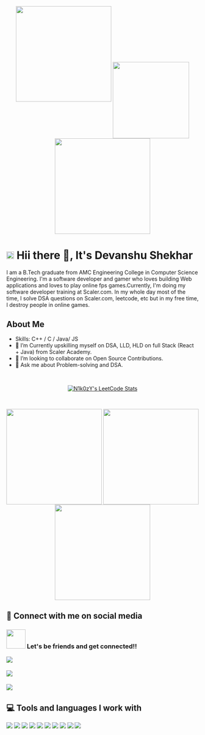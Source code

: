<!-- ------------------------------------------------------------------------------------------------------------------------------- -->

<p align="center">
   <a>
   <img height="250" width="250" src="https://github.com/kishanrajput23/kishanrajput23/blob/main/images/left.png">
   <img align="center" height="200" width="200"src="https://media.giphy.com/media/oFvFtrhrmIFFe/giphy.gif"/>
   <img height="250" width="250" src="https://github.com/kishanrajput23/kishanrajput23/blob/main/images/right.png">
   </a>


<h1>  <img src="https://tenor.com/bGoCQ.gif" width="20" /> Hii there 👋, It's Devanshu Shekhar</h1>
 
   I am a B.Tech graduate from AMC Engineering College in Computer Science Engineering. I'm a software developer and gamer who loves building Web applications and loves to play online fps games.Currently, I'm doing my software developer training at Scaler.com. In my whole day most of the time, I solve DSA questions on Scaler.com, leetcode, etc but in my free time, I destroy people in online games.

   ## About Me
   <p align="center">
  <p align="left">
   <a>
    
   -  Skills: C++ / C / Java/ JS
   - 💞️ I’m Currently upskilling myself on DSA, LLD, HLD on full Stack (React + Java) from Scaler Academy.
   - 👯 I’m looking to collaborate on Open Source Contributions. 
   - 💬 Ask me about Problem-solving and DSA. 
  
   </a>
        <br>
 </p>
   <p align="center">
   <a href="https://leetcode.com/N1k0zY/" target="_blank">
    <img title="N1k0zYl's LeetCode Stats" alt="N1k0zY's LeetCode Stats" src="https://leetcode.card.workers.dev/N1k0zY?theme=nord&font=source_code_pro&extension=activity" />
  </a>
</p>
<br>
 <p align="center">
   <a>
<img align="center" height="250" width="250" src="https://media.giphy.com/media/USV0ym3bVWQJJmNu3N/giphy.gif" width="330"/>
<img align="center" height="250" width="250"  src="https://media.giphy.com/media/h408T6Y5GfmXBKW62l/giphy.gif" width="330"> 
<img align="center" height="250" width="250" src="https://media.giphy.com/media/USV0ym3bVWQJJmNu3N/giphy.gif" width="330"/>
 </a>
 </p>
 </p>
  
   <!-- <br/>
  
  ## 💻 My contribution Graph
  
   ![](https://activity-graph.herokuapp.com/graph?username=Mugdha-Hazra&theme=dracula&hide_border=true&area=true)
 
   <br/> -->
 
   ## 📲 Connect with me on social media 
 <!-- #### I'm a programmer and an insightful learner who is passionate about growing in teams with dreams. -->
   <!--<img align='right' src="https://media.giphy.com/media/UHcOaIi6nuCwhoGRPz/giphy.gif" width="230"> -->
<h3 align="left"><img src="https://github.com/rajput2107/rajput2107/blob/master/Assets/Handshake.gif" height="50px" /> Let's be friends and get connected!!  </p></h3>
<p align="left">
<p align="left">
   <!-- ---------------------------------------------------------------- -->
    <a target="_blank"href="https://github.com/Devanshu269"><img src="https://img.shields.io/badge/GitHub-black.svg?&style=for-the-badge&logo=github&logoColor=white" /></a>&nbsp;&nbsp;&nbsp;&nbsp;<br/>
    <br/>
   <a href="https://twitter.com/devanshu269"><img src="https://img.shields.io/badge/-TWITTER-1ca0f1?&style=for-the-badge&logo=twitter&logoColor=white"/></a>&nbsp;&nbsp;&nbsp;&nbsp;<br/>
   <br/>
   <a target="_blank"href="https://www.linkedin.com/in/devanshu-shekhar-968115b0/"><img src="https://img.shields.io/badge/linkedin-%230077B5.svg?&style=for-the-badge&logo=linkedin&logoColor=white" /></a>&nbsp;&nbsp;&nbsp;&nbsp;<br/>
   <!-- <a target="_blank"href="https://www.facebook.com/mugdha.hazra.5/"><img src="https://img.shields.io/badge/-FACEBOOK-0066ff?&style=for-the-badge&logo=facebook&logoColor=white" /></a>&nbsp;&nbsp;&nbsp;&nbsp;<br/>
    <a target="_blank"href="https://www.instagram.com/mugdha4455/"><img src="https://img.shields.io/badge/-INSTAGRAM-cc0099?&style=for-the-badge&logo=instagram&logoColor=white" /></a>&nbsp;&nbsp;&nbsp;&nbsp;<br/> -->
   <!-- ---------------------------------------------------------------- -->
</p>

## 💻 Tools and languages I work with

<div align items="left">
   <img src="https://img.icons8.com/color/48/000000/java.png"/>
   <img src="https://img.icons8.com/color/48/000000/c-programming.png"/>
   <img src="https://img.icons8.com/color/48/000000/c-plus-plus-logo.png"/>
   <img src="https://img.icons8.com/color/48/000000/html-5.png"/>
   <img src="https://img.icons8.com/color/48/000000/css3.png"/>
   <img src="https://img.icons8.com/color/48/000000/json--v1.png"/>
   <img src="https://img.icons8.com/color/48/000000/visual-studio-code-2019.png"/>
   <img src="https://img.icons8.com/color/48/000000/firebase.png"/>
   <img src="https://img.icons8.com/color/48/000000/git.png"/>
   <img src="https://img.icons8.com/ios-filled/50/000000/github.png"/>
   <!-- <img src="https://img.icons8.com/ios-filled/50/000000/console.png"/>
   <img src="https://img.icons8.com/color/48/000000/google-cloud-platform.png"/> -->
</div>

  
